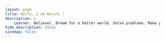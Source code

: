 ```yaml
---
layout: page
title: Hello, I am Waruni !
description: >
    Learner. Believer. Dream for a better world. Solve problems. Make problems. Everyday try to find away to get better. Love to help others to achieve their goals.
hide_description: false
sitemap: false
---
```




